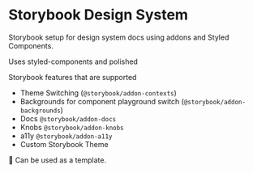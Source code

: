 # Storybook Design System

Storybook setup for design system docs using addons and Styled Components.

Uses styled-components and polished

Storybook features that are supported
 - Theme Switching (`@storybook/addon-contexts`)
 - Backgrounds for component playground switch (`@storybook/addon-backgrounds`)
 - Docs `@storybook/addon-docs`
 - Knobs `@storybook/addon-knobs`
 - a11y `@storybook/addon-a11y`
 - Custom Storybook Theme

🎉 Can be used as a template.
